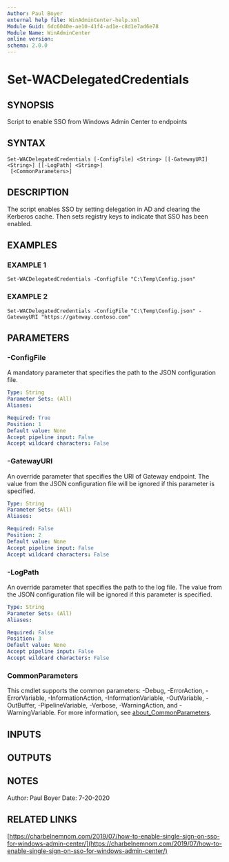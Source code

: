 ```yaml
---
Author: Paul Boyer
external help file: WinAdminCenter-help.xml
Module Guid: 6dc6040e-ae10-41f4-ad1e-c8d1e7ad6e78
Module Name: WinAdminCenter
online version:
schema: 2.0.0
---
```


# Set-WACDelegatedCredentials

## SYNOPSIS
Script to enable SSO from Windows Admin Center to endpoints

## SYNTAX

```
Set-WACDelegatedCredentials [-ConfigFile] <String> [[-GatewayURI] <String>] [[-LogPath] <String>]
 [<CommonParameters>]
```

## DESCRIPTION
The script enables SSO by setting delegation in AD and clearing the Kerberos cache.
Then sets registry keys to indicate that SSO has been enabled.

## EXAMPLES

### EXAMPLE 1
```
Set-WACDelegatedCredentials -ConfigFile "C:\Temp\Config.json"
```

### EXAMPLE 2
```
Set-WACDelegatedCredentials -ConfigFile "C:\Temp\Config.json" -GatewayURI "https://gateway.contoso.com"
```

## PARAMETERS

### -ConfigFile
A mandatory parameter that specifies the path to the JSON configuration file.

```yaml
Type: String
Parameter Sets: (All)
Aliases:

Required: True
Position: 1
Default value: None
Accept pipeline input: False
Accept wildcard characters: False
```

### -GatewayURI
An override parameter that specifies the URI of Gateway endpoint.
The value from the JSON configuration file will be ignored if this parameter is specified.

```yaml
Type: String
Parameter Sets: (All)
Aliases:

Required: False
Position: 2
Default value: None
Accept pipeline input: False
Accept wildcard characters: False
```

### -LogPath
An override parameter that specifies the path to the log file.
The value from the JSON configuration file will be ignored if this parameter is specified.

```yaml
Type: String
Parameter Sets: (All)
Aliases:

Required: False
Position: 3
Default value: None
Accept pipeline input: False
Accept wildcard characters: False
```

### CommonParameters
This cmdlet supports the common parameters: -Debug, -ErrorAction, -ErrorVariable, -InformationAction, -InformationVariable, -OutVariable, -OutBuffer, -PipelineVariable, -Verbose, -WarningAction, and -WarningVariable. For more information, see [about_CommonParameters](http://go.microsoft.com/fwlink/?LinkID=113216).

## INPUTS

## OUTPUTS

## NOTES
Author: Paul Boyer
Date: 7-20-2020

## RELATED LINKS

[https://charbelnemnom.com/2019/07/how-to-enable-single-sign-on-sso-for-windows-admin-center/](https://charbelnemnom.com/2019/07/how-to-enable-single-sign-on-sso-for-windows-admin-center/)

